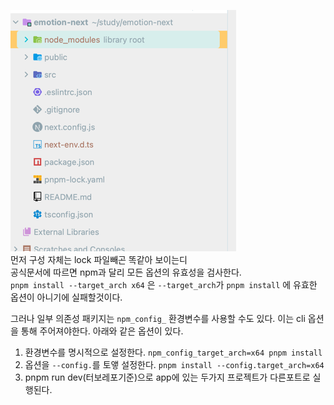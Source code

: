 ![img.png](img.png)     
먼저 구성 자체는 lock 파일빼곤 똑같아 보이는디    
공식문서에 따르면 npm과 달리 모든 옵션의 유효성을 검사한다.    
`pnpm install --target_arch x64` 은 `--target_arch`가 `pnpm install` 에 유효한 옵션이 아니기에 실패할것이다.

그러나 일부 의존성 패키지는 `npm_config_` 환경변수를 사용할 수도 있다. 이는 cli 옵션을 통해 주어져야한다. 아래와 같은 옵션이 있다.
1. 환경변수를 명시적으로 설정한다. `npm_config_target_arch=x64 pnpm install`
2. 옵션을 `--config.`를 토앻 설정한다. `pnpm install --config.target_arch=x64`
3. pnpm run dev(터보레포기준)으로 app에 있는 두가지 프로젝트가 다른포트로 실행된다.